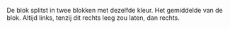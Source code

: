 De blok splitst in twee blokken met dezelfde kleur.
Het gemiddelde van de blok.
Altijd links, tenzij dit rechts leeg zou laten, dan rechts.